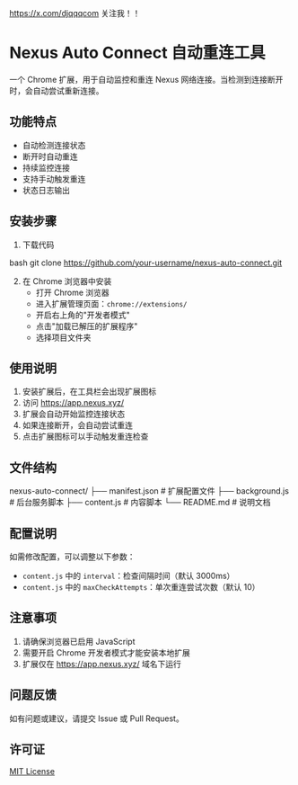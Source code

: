 https://x.com/djqqqcom 关注我！！

# Nexus Auto Connect 自动重连工具

一个 Chrome 扩展，用于自动监控和重连 Nexus 网络连接。当检测到连接断开时，会自动尝试重新连接。



## 功能特点

- 自动检测连接状态
- 断开时自动重连
- 持续监控连接
- 支持手动触发重连
- 状态日志输出

## 安装步骤

1. 下载代码 

bash
git clone https://github.com/your-username/nexus-auto-connect.git


2. 在 Chrome 浏览器中安装
   - 打开 Chrome 浏览器
   - 进入扩展管理页面：`chrome://extensions/`
   - 开启右上角的"开发者模式"
   - 点击"加载已解压的扩展程序"
   - 选择项目文件夹

## 使用说明

1. 安装扩展后，在工具栏会出现扩展图标
2. 访问 https://app.nexus.xyz/
3. 扩展会自动开始监控连接状态
4. 如果连接断开，会自动尝试重连
5. 点击扩展图标可以手动触发重连检查

## 文件结构
nexus-auto-connect/
├── manifest.json # 扩展配置文件
├── background.js # 后台服务脚本
├── content.js # 内容脚本
└── README.md # 说明文档


## 配置说明

如需修改配置，可以调整以下参数：

- `content.js` 中的 `interval`：检查间隔时间（默认 3000ms）
- `content.js` 中的 `maxCheckAttempts`：单次重连尝试次数（默认 10）

## 注意事项

1. 请确保浏览器已启用 JavaScript
2. 需要开启 Chrome 开发者模式才能安装本地扩展
3. 扩展仅在 https://app.nexus.xyz/ 域名下运行

## 问题反馈

如有问题或建议，请提交 Issue 或 Pull Request。

## 许可证

[MIT License](LICENSE)